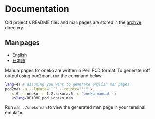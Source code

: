 # Documentation

Old project's README files and man pages are stored in the [archive](archive) directory.

## Man pages
- [English](en)
- [日本語](ja)

Manual pages for oneko are written in Perl POD format. To generate roff output
using pod2man, run the command below.

```sh
lang=en # assuming you want to generate english man pages
pod2man -u --lquote='``' --rquote="''" \
  -s 6 -n oneko -r 1.2.sakura.5 -c 'oneko manual' \
   <$lang/README.pod >oneko.man
```

Run `man ./oneko.man` to view the generated man page in your terminal emulator.
